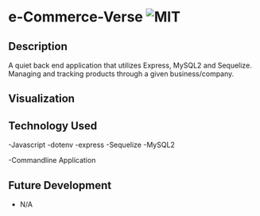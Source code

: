 # e-Commerce-Verse ![MIT](https://img.shields.io/badge/license-MIT-green)

  ## Description
A quiet back end application that utilizes Express, MySQL2 and Sequelize. Managing and tracking products through a given business/company.
  ## Visualization


  ## Technology Used
-Javascript
-dotenv
-express
-Sequelize
-MySQL2


-Commandline Application

  ## Future Development
- N/A

